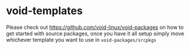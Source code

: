 # void-templates
Please check out https://github.com/void-linux/void-packages on how to get started with source packages, once you have it all setup simply move whichever template you want to use in `void-packages/srcpkgs`


